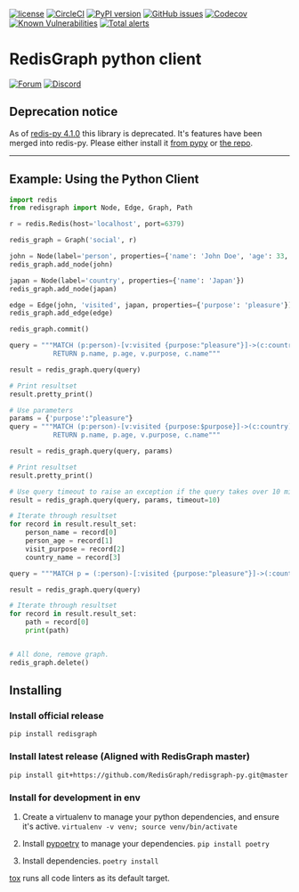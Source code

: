 [![license](https://img.shields.io/github/license/RedisGraph/redisgraph-py.svg)](https://github.com/RedisGraph/redisgraph-py)
[![CircleCI](https://circleci.com/gh/RedisGraph/redisgraph-py/tree/master.svg?style=svg)](https://circleci.com/gh/RedisGraph/redisgraph-py/tree/master)
[![PyPI version](https://badge.fury.io/py/redisgraph.svg)](https://badge.fury.io/py/redisgraph)
[![GitHub issues](https://img.shields.io/github/release/RedisGraph/redisgraph-py.svg)](https://github.com/RedisGraph/redisgraph-py/releases/latest)
[![Codecov](https://codecov.io/gh/RedisGraph/redisgraph-py/branch/master/graph/badge.svg)](https://codecov.io/gh/RedisGraph/redisgraph-py)
[![Known Vulnerabilities](https://snyk.io/test/github/RedisGraph/redisgraph-py/badge.svg?targetFile=pyproject.toml)](https://snyk.io/test/github/RedisGraph/redisgraph-py?targetFile=pyproject.toml)
[![Total alerts](https://img.shields.io/lgtm/alerts/g/RedisGraph/redisgraph-py.svg?logo=lgtm&logoWidth=18)](https://lgtm.com/projects/g/RedisGraph/redisgraph-py/alerts/)

# RedisGraph python client
[![Forum](https://img.shields.io/badge/Forum-RedisGraph-blue)](https://forum.redis.com/c/modules/redisgraph)
[![Discord](https://img.shields.io/discord/697882427875393627?style=flat-square)](https://discord.gg/gWBRT6P)

## Deprecation notice

As of [redis-py 4.1.0](https://pypi.org/project/redis/4.1.0) this library is deprecated. It's features have been merged into redis-py. Please either install it [from pypy](https://pypi.org/project/redis) or [the repo](https://github.com/redis/redis-py).

--------------------------------



## Example: Using the Python Client

```python
import redis
from redisgraph import Node, Edge, Graph, Path

r = redis.Redis(host='localhost', port=6379)

redis_graph = Graph('social', r)

john = Node(label='person', properties={'name': 'John Doe', 'age': 33, 'gender': 'male', 'status': 'single'})
redis_graph.add_node(john)

japan = Node(label='country', properties={'name': 'Japan'})
redis_graph.add_node(japan)

edge = Edge(john, 'visited', japan, properties={'purpose': 'pleasure'})
redis_graph.add_edge(edge)

redis_graph.commit()

query = """MATCH (p:person)-[v:visited {purpose:"pleasure"}]->(c:country)
           RETURN p.name, p.age, v.purpose, c.name"""

result = redis_graph.query(query)

# Print resultset
result.pretty_print()

# Use parameters
params = {'purpose':"pleasure"}
query = """MATCH (p:person)-[v:visited {purpose:$purpose}]->(c:country)
           RETURN p.name, p.age, v.purpose, c.name"""

result = redis_graph.query(query, params)

# Print resultset
result.pretty_print()

# Use query timeout to raise an exception if the query takes over 10 milliseconds
result = redis_graph.query(query, params, timeout=10)

# Iterate through resultset
for record in result.result_set:
    person_name = record[0]
    person_age = record[1]
    visit_purpose = record[2]
    country_name = record[3]

query = """MATCH p = (:person)-[:visited {purpose:"pleasure"}]->(:country) RETURN p"""

result = redis_graph.query(query)

# Iterate through resultset
for record in result.result_set:
    path = record[0]
    print(path)


# All done, remove graph.
redis_graph.delete()
```

## Installing

### Install official release

```
pip install redisgraph
```
### Install latest release (Aligned with RedisGraph master)

```
pip install git+https://github.com/RedisGraph/redisgraph-py.git@master
```

### Install for development in env

1. Create a virtualenv to manage your python dependencies, and ensure it's active.
   ```virtualenv -v venv; source venv/bin/activate```

2. Install [pypoetry](https://python-poetry.org/) to manage your dependencies.
   ```pip install poetry```

3. Install dependencies.
   ```poetry install```

[tox](https://tox.readthedocs.io/en/latest/) runs all code linters as its default target.
